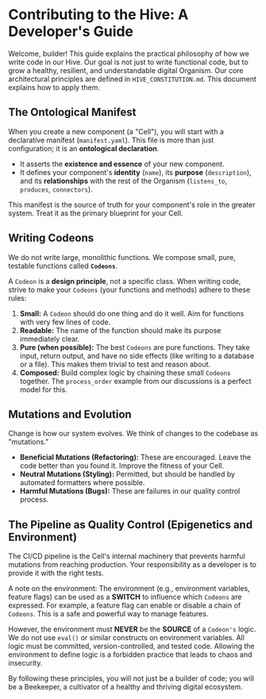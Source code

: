 # Contributing to the Hive: A Developer's Guide

Welcome, builder! This guide explains the practical philosophy of how we write code in our Hive. Our goal is not just to write functional code, but to grow a healthy, resilient, and understandable digital Organism. Our core architectural principles are defined in `HIVE_CONSTITUTION.md`. This document explains how to apply them.

## The Ontological Manifest

When you create a new component (a "Cell"), you will start with a declarative manifest (`manifest.yaml`). This file is more than just configuration; it is an **ontological declaration**.


- It asserts the **existence and essence** of your new component.
- It defines your component's **identity** (`name`), its **purpose** (`description`), and its **relationships** with the rest of the Organism (`listens_to`, `produces`, `connectors`).

This manifest is the source of truth for your component's role in the greater system. Treat it as the primary blueprint for your Cell.

## Writing Codeons

We do not write large, monolithic functions. We compose small, pure, testable functions called **`Codeons`**.

A `Codeon` is a **design principle**, not a specific class. When writing code, strive to make your `Codeons` (your functions and methods) adhere to these rules:

1. **Small:** A `Codeon` should do one thing and do it well. Aim for functions with very few lines of code.
2. **Readable:** The name of the function should make its purpose immediately clear.
3. **Pure (when possible):** The best `Codeons` are pure functions. They take input, return output, and have no side effects (like writing to a database or a file). This makes them trivial to test and reason about.
4. **Composed:** Build complex logic by chaining these small `Codeons` together. The `process_order` example from our discussions is a perfect model for this.

## Mutations and Evolution

Change is how our system evolves. We think of changes to the codebase as "mutations."


- **Beneficial Mutations (Refactoring):** These are encouraged. Leave the code better than you found it. Improve the fitness of your Cell.
- **Neutral Mutations (Styling):** Permitted, but should be handled by automated formatters where possible.
- **Harmful Mutations (Bugs):** These are failures in our quality control process.

## The Pipeline as Quality Control (Epigenetics and Environment)

The CI/CD pipeline is the Cell's internal machinery that prevents harmful mutations from reaching production. Your responsibility as a developer is to provide it with the right tests.

A note on the environment:
The environment (e.g., environment variables, feature flags) can be used as a **SWITCH** to influence which `Codeons` are expressed. For example, a feature flag can enable or disable a chain of `Codeons`. This is a safe and powerful way to manage features.

However, the environment must **NEVER** be the **SOURCE** of a `Codeon's` logic. We do not use `eval()` or similar constructs on environment variables. All logic must be committed, version-controlled, and tested code. Allowing the environment to define logic is a forbidden practice that leads to chaos and insecurity.

By following these principles, you will not just be a builder of code; you will be a Beekeeper, a cultivator of a healthy and thriving digital ecosystem.
